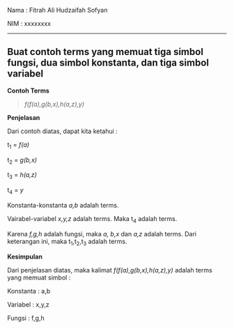 Nama : Fitrah Ali Hudzaifah Sofyan

NIM : xxxxxxxx

---

## Buat contoh terms yang memuat tiga simbol fungsi, dua simbol konstanta, dan tiga simbol variabel

**Contoh Terms**

> *f(f(a),g(b,x),h(a,z),y)*

**Penjelasan**

Dari contoh diatas, dapat kita ketahui :

t<sub>1</sub> = *f(a)*

t<sub>2</sub> = *g(b,x)*

t<sub>3</sub> = *h(a,z)*

t<sub>4</sub> = *y*

Konstanta-konstanta *a,b* adalah terms.

Vairabel-variabel *x,y,z* adalah terms. Maka t<sub>4</sub> adalah terms.

Karena *f,g,h* adalah fungsi, maka *a, b,x* dan *a,z* adalah terms. Dari keterangan ini, maka t<sub>1</sub>,t<sub>2</sub>,t<sub>3</sub> adalah terms.

**Kesimpulan**

Dari penjelasan diatas, maka kalimat *f(f(a),g(b,x),h(a,z),y)* adalah terms yang memuat simbol :

Konstanta : a,b

Variabel : x,y,z

Fungsi : f,g,h
